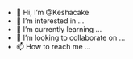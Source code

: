 - 👋 Hi, I’m @Keshacake
- 👀 I’m interested in ...
- 🌱 I’m currently learning ...
- 💞️ I’m looking to collaborate on ...
- 📫 How to reach me ...

<!---
Keshacake/Keshacake is a ✨ special ✨ repository because its `README.md` (this file) appears on your GitHub profile.
You can click the Preview link to take a look at your changes.
--->

